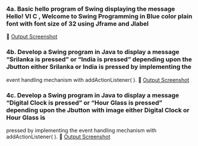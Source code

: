 ### 4a. Basic hello program of Swing displaying the message Hello! VI C , Welcome to Swing Programming in Blue color plain font with font size of 32 using Jframe and Jlabel
🔗 [Output Screenshot](https://github.com/shodhanshetty12/Advanced-Java-Assignment-1/blob/main/4SwingPrograms/Output/4a.png)

### 4b. Develop a Swing program in Java to display a message “Srilanka is pressed” or “India is pressed” depending upon the Jbutton either Srilanka or India is pressed by implementing the
event handling mechanism with addActionListener( ).
🔗 [Output Screenshot](https://github.com/shodhanshetty12/Advanced-Java-Assignment-1/blob/main/4SwingPrograms/Output/4b.png)

### 4c. Develop a Swing program in Java to display a message “Digital Clock is pressed” or “Hour Glass is pressed” depending upon the Jbutton with image either Digital Clock or Hour Glass is
pressed by implementing the event handling mechanism with addActionListener( ).
🔗 [Output Screenshot](https://github.com/shodhanshetty12/Advanced-Java-Assignment-1/blob/main/4SwingPrograms/Output/4c.png)
